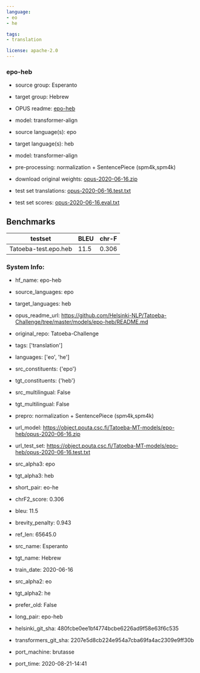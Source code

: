 ```yaml
---
language: 
- eo
- he

tags:
- translation

license: apache-2.0
---
```


### epo-heb

* source group: Esperanto 
* target group: Hebrew 
*  OPUS readme: [epo-heb](https://github.com/Helsinki-NLP/Tatoeba-Challenge/tree/master/models/epo-heb/README.md)

*  model: transformer-align
* source language(s): epo
* target language(s): heb
* model: transformer-align
* pre-processing: normalization + SentencePiece (spm4k,spm4k)
* download original weights: [opus-2020-06-16.zip](https://object.pouta.csc.fi/Tatoeba-MT-models/epo-heb/opus-2020-06-16.zip)
* test set translations: [opus-2020-06-16.test.txt](https://object.pouta.csc.fi/Tatoeba-MT-models/epo-heb/opus-2020-06-16.test.txt)
* test set scores: [opus-2020-06-16.eval.txt](https://object.pouta.csc.fi/Tatoeba-MT-models/epo-heb/opus-2020-06-16.eval.txt)

## Benchmarks

| testset               | BLEU  | chr-F |
|-----------------------|-------|-------|
| Tatoeba-test.epo.heb 	| 11.5 	| 0.306 |


### System Info: 
- hf_name: epo-heb

- source_languages: epo

- target_languages: heb

- opus_readme_url: https://github.com/Helsinki-NLP/Tatoeba-Challenge/tree/master/models/epo-heb/README.md

- original_repo: Tatoeba-Challenge

- tags: ['translation']

- languages: ['eo', 'he']

- src_constituents: {'epo'}

- tgt_constituents: {'heb'}

- src_multilingual: False

- tgt_multilingual: False

- prepro:  normalization + SentencePiece (spm4k,spm4k)

- url_model: https://object.pouta.csc.fi/Tatoeba-MT-models/epo-heb/opus-2020-06-16.zip

- url_test_set: https://object.pouta.csc.fi/Tatoeba-MT-models/epo-heb/opus-2020-06-16.test.txt

- src_alpha3: epo

- tgt_alpha3: heb

- short_pair: eo-he

- chrF2_score: 0.306

- bleu: 11.5

- brevity_penalty: 0.943

- ref_len: 65645.0

- src_name: Esperanto

- tgt_name: Hebrew

- train_date: 2020-06-16

- src_alpha2: eo

- tgt_alpha2: he

- prefer_old: False

- long_pair: epo-heb

- helsinki_git_sha: 480fcbe0ee1bf4774bcbe6226ad9f58e63f6c535

- transformers_git_sha: 2207e5d8cb224e954a7cba69fa4ac2309e9ff30b

- port_machine: brutasse

- port_time: 2020-08-21-14:41